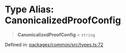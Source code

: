 # Type Alias: CanonicalizedProofConfig

> **CanonicalizedProofConfig** = `string`

Defined in: [packages/common/src/types.ts:72](https://github.com/dcdpr/did-btcr2-js/blob/c82bc5c69016e1146a0c52c6e6b21621f5abd6d4/packages/common/src/types.ts#L72)
